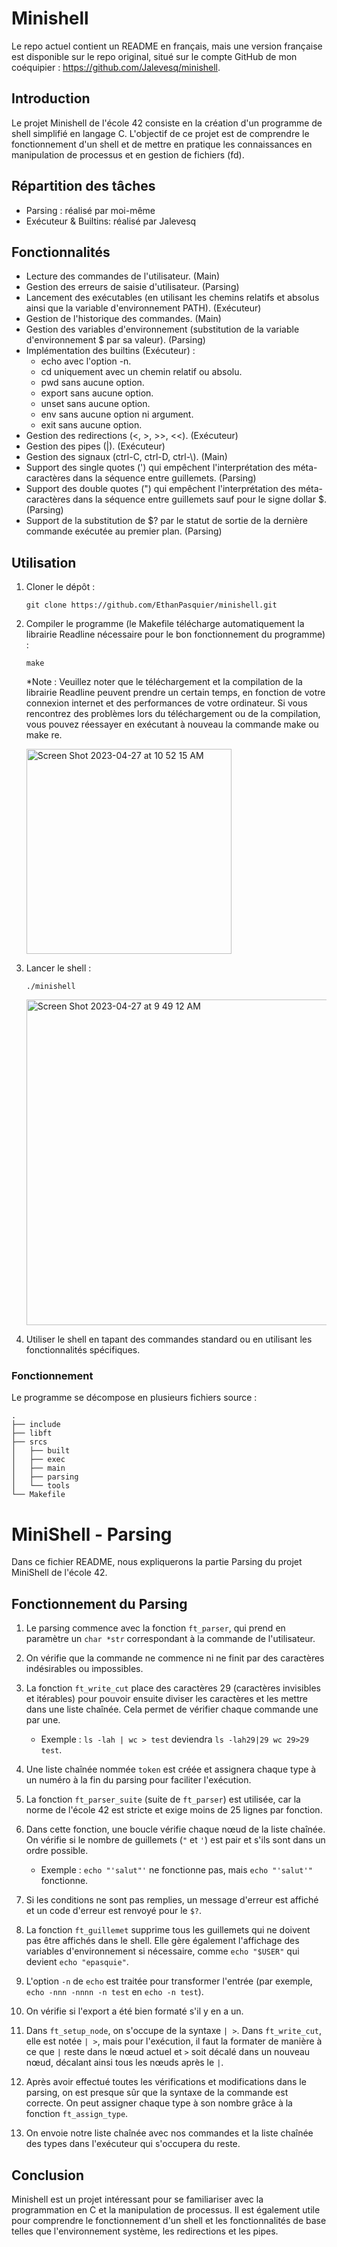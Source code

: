 # Minishell
Le repo actuel contient un README en français, mais une version française est disponible sur le repo original, situé sur le compte GitHub de mon coéquipier : https://github.com/Jalevesq/minishell.
## Introduction
Le projet Minishell de l'école 42 consiste en la création d'un programme de shell simplifié en langage C. L'objectif de ce projet est de comprendre le fonctionnement d'un shell et de mettre en pratique les connaissances en manipulation de processus et en gestion de fichiers (fd).
## Répartition des tâches
- Parsing : réalisé par moi-même
- Exécuteur & Builtins: réalisé par Jalevesq
## Fonctionnalités
- Lecture des commandes de l'utilisateur. (Main)
- Gestion des erreurs de saisie d'utilisateur. (Parsing)
- Lancement des exécutables (en utilisant les chemins relatifs et absolus ainsi que la variable d'environnement PATH). (Exécuteur)
- Gestion de l'historique des commandes. (Main)
- Gestion des variables d'environnement (substitution de la variable d'environnement $ par sa valeur). (Parsing)
- Implémentation des builtins (Exécuteur) :
  - echo avec l'option -n.
  - cd uniquement avec un chemin relatif ou absolu.
  - pwd sans aucune option.
  - export sans aucune option.
  - unset sans aucune option.
  - env sans aucune option ni argument.
  - exit sans aucune option.
- Gestion des redirections (<, >, >>, <<). (Exécuteur)
- Gestion des pipes (|). (Exécuteur)
- Gestion des signaux (ctrl-C, ctrl-D, ctrl-\\). (Main)
- Support des single quotes (') qui empêchent l'interprétation des méta-caractères dans la séquence entre guillemets. (Parsing)
- Support des double quotes (") qui empêchent l'interprétation des méta-caractères dans la séquence entre guillemets sauf pour le signe dollar $. (Parsing)
- Support de la substitution de $? par le statut de sortie de la dernière commande exécutée au premier plan. (Parsing)
## Utilisation
1. Cloner le dépôt :
   ```
   git clone https://github.com/EthanPasquier/minishell.git
   ```
2. Compiler le programme (le Makefile télécharge automatiquement la librairie Readline nécessaire pour le bon fonctionnement du programme) :
   ```
   make
   ```
   *Note : Veuillez noter que le téléchargement et la compilation de la librairie Readline peuvent prendre un certain temps, en fonction de votre connexion internet et des performances de votre ordinateur. Si vous rencontrez des problèmes lors du téléchargement ou de la compilation, vous pouvez réessayer en exécutant à nouveau la commande make ou make re.

   <img width="328" alt="Screen Shot 2023-04-27 at 10 52 15 AM" src="https://user-images.githubusercontent.com/114168621/234901152-61c95411-dca4-450a-ab9f-57d0561c6970.png">
3. Lancer le shell :
   ```
   ./minishell
   ```
   <img width="521" alt="Screen Shot 2023-04-27 at 9 49 12 AM" src="https://user-images.githubusercontent.com/114168621/234900101-f6df125b-47be-466b-9cd4-ff4ffff4f187.png">
4. Utiliser le shell en tapant des commandes standard ou en utilisant les fonctionnalités spécifiques.

### Fonctionnement
Le programme se décompose en plusieurs fichiers source :
```
.
├── include
├── libft
├── srcs
│   ├── built
│   ├── exec
│   ├── main
│   ├── parsing
│   └── tools
└── Makefile
```

# MiniShell - Parsing

Dans ce fichier README, nous expliquerons la partie Parsing du projet MiniShell de l'école 42.

## Fonctionnement du Parsing

1. Le parsing commence avec la fonction `ft_parser`, qui prend en paramètre un `char *str` correspondant à la commande de l'utilisateur.

2. On vérifie que la commande ne commence ni ne finit par des caractères indésirables ou impossibles.

3. La fonction `ft_write_cut` place des caractères 29 (caractères invisibles et itérables) pour pouvoir ensuite diviser les caractères et les mettre dans une liste chaînée. Cela permet de vérifier chaque commande une par une.
      * Exemple : `ls -lah | wc > test` deviendra `ls -lah29|29 wc 29>29 test`.
   
4. Une liste chaînée nommée `token` est créée et assignera chaque type à un numéro à la fin du parsing pour faciliter l'exécution.

5. La fonction `ft_parser_suite` (suite de `ft_parser`) est utilisée, car la norme de l'école 42 est stricte et exige moins de 25 lignes par fonction.

6. Dans cette fonction, une boucle vérifie chaque nœud de la liste chaînée. On vérifie si le nombre de guillemets (`"` et `'`) est pair et s'ils sont dans un ordre possible.
      * Exemple : `echo "'salut"'` ne fonctionne pas, mais `echo "'salut'"` fonctionne.
   
7. Si les conditions ne sont pas remplies, un message d'erreur est affiché et un code d'erreur est renvoyé pour le `$?`.

8. La fonction `ft_guillemet` supprime tous les guillemets qui ne doivent pas être affichés dans le shell. Elle gère également l'affichage des variables d'environnement si nécessaire, comme `echo "$USER"` qui devient `echo "epasquie"`.

9. L'option `-n` de `echo` est traitée pour transformer l'entrée (par exemple, `echo -nnn -nnnn -n test` en `echo -n test`).

10. On vérifie si l'export a été bien formaté s'il y en a un.

11. Dans `ft_setup_node`, on s'occupe de la syntaxe `| >`. Dans `ft_write_cut`, elle est notée `| >`, mais pour l'exécution, il faut la formater de manière à ce que `|` reste dans le nœud actuel et `>` soit décalé dans un nouveau nœud, décalant ainsi tous les nœuds après le `|`.

12. Après avoir effectué toutes les vérifications et modifications dans le parsing, on est presque sûr que la syntaxe de la commande est correcte. On peut assigner chaque type à son nombre grâce à la fonction `ft_assign_type`.

13. On envoie notre liste chaînée avec nos commandes et la liste chaînée des types dans l'exécuteur qui s'occupera du reste.

## Conclusion
Minishell est un projet intéressant pour se familiariser avec la programmation en C et la manipulation de processus. Il est également utile pour comprendre le fonctionnement d'un shell et les fonctionnalités de base telles que l'environnement système, les redirections et les pipes.
